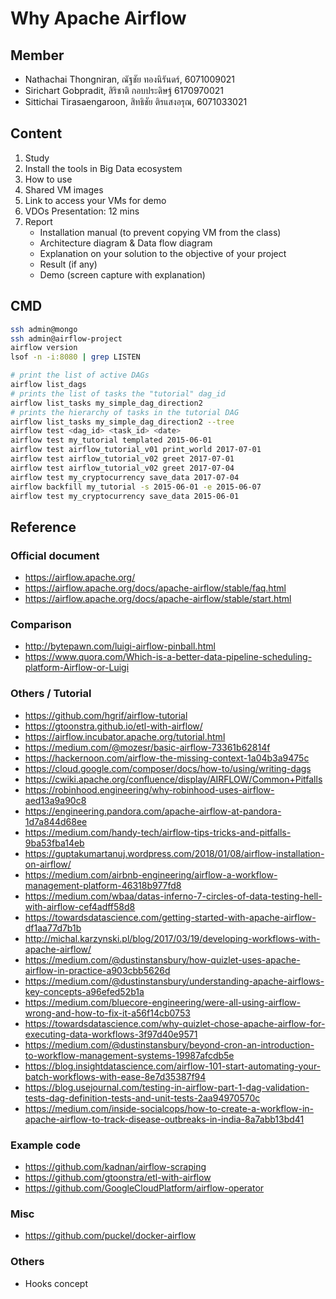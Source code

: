 # Why Apache Airflow

## Member
- Nathachai Thongniran, ณัฐชัย ทองนิรันดร์, 6071009021
- Sirichart Gobpradit, สิริชาติ กอบประดิษฐ์ 6170970021
- Sittichai Tirasaengaroon, สิทธิชัย ติรแสงอรุณ, 6071033021

## Content
1. Study
2. Install the tools in Big Data ecosystem
3. How to use
4. Shared VM images
5. Link to access your VMs for demo
6. VDOs Presentation: 12 mins
7. Report
    - Installation manual (to prevent copying VM from the class)
    - Architecture diagram & Data flow diagram
    - Explanation on your solution to the objective of your project
    - Result (if any)
    - Demo (screen capture with explanation)

## CMD
```bash
ssh admin@mongo
ssh admin@airflow-project
airflow version
lsof -n -i:8080 | grep LISTEN

# print the list of active DAGs
airflow list_dags
# prints the list of tasks the "tutorial" dag_id
airflow list_tasks my_simple_dag_direction2
# prints the hierarchy of tasks in the tutorial DAG
airflow list_tasks my_simple_dag_direction2 --tree
airflow test <dag_id> <task_id> <date>
airflow test my_tutorial templated 2015-06-01
airflow test airflow_tutorial_v01 print_world 2017-07-01
airflow test airflow_tutorial_v02 greet 2017-07-01
airflow test airflow_tutorial_v02 greet 2017-07-04
airflow test my_cryptocurrency save_data 2017-07-04
airflow backfill my_tutorial -s 2015-06-01 -e 2015-06-07
airflow test my_cryptocurrency save_data 2015-06-01
```

## Reference
### Official document
- https://airflow.apache.org/
- https://airflow.apache.org/docs/apache-airflow/stable/faq.html
- https://airflow.apache.org/docs/apache-airflow/stable/start.html

### Comparison
- http://bytepawn.com/luigi-airflow-pinball.html
- https://www.quora.com/Which-is-a-better-data-pipeline-scheduling-platform-Airflow-or-Luigi

### Others / Tutorial
- https://github.com/hgrif/airflow-tutorial
- https://gtoonstra.github.io/etl-with-airflow/
- https://airflow.incubator.apache.org/tutorial.html
- https://medium.com/@mozesr/basic-airflow-73361b62814f
- https://hackernoon.com/airflow-the-missing-context-1a04b3a9475c
- https://cloud.google.com/composer/docs/how-to/using/writing-dags
- https://cwiki.apache.org/confluence/display/AIRFLOW/Common+Pitfalls
- https://robinhood.engineering/why-robinhood-uses-airflow-aed13a9a90c8
- https://engineering.pandora.com/apache-airflow-at-pandora-1d7a844d68ee
- https://medium.com/handy-tech/airflow-tips-tricks-and-pitfalls-9ba53fba14eb
- https://guptakumartanuj.wordpress.com/2018/01/08/airflow-installation-on-airflow/
- https://medium.com/airbnb-engineering/airflow-a-workflow-management-platform-46318b977fd8
- https://medium.com/wbaa/datas-inferno-7-circles-of-data-testing-hell-with-airflow-cef4adff58d8
- https://towardsdatascience.com/getting-started-with-apache-airflow-df1aa77d7b1b
- http://michal.karzynski.pl/blog/2017/03/19/developing-workflows-with-apache-airflow/
- https://medium.com/@dustinstansbury/how-quizlet-uses-apache-airflow-in-practice-a903cbb5626d
- https://medium.com/@dustinstansbury/understanding-apache-airflows-key-concepts-a96efed52b1a
- https://medium.com/bluecore-engineering/were-all-using-airflow-wrong-and-how-to-fix-it-a56f14cb0753
- https://towardsdatascience.com/why-quizlet-chose-apache-airflow-for-executing-data-workflows-3f97d40e9571
- https://medium.com/@dustinstansbury/beyond-cron-an-introduction-to-workflow-management-systems-19987afcdb5e
- https://blog.insightdatascience.com/airflow-101-start-automating-your-batch-workflows-with-ease-8e7d35387f94
- https://blog.usejournal.com/testing-in-airflow-part-1-dag-validation-tests-dag-definition-tests-and-unit-tests-2aa94970570c
- https://medium.com/inside-socialcops/how-to-create-a-workflow-in-apache-airflow-to-track-disease-outbreaks-in-india-8a7abb13bd41

### Example code
- https://github.com/kadnan/airflow-scraping
- https://github.com/gtoonstra/etl-with-airflow
- https://github.com/GoogleCloudPlatform/airflow-operator

### Misc
- https://github.com/puckel/docker-airflow

### Others
- Hooks concept
